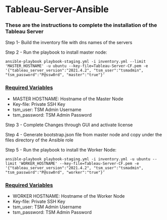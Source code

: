 # Tableau-Server-Ansible

### These are the instructions to complete the installation of the Tableau Server

Step 1- Build the inventory file with dns names of the servers 

Step 2 - Run the playbook to install master node:

```
ansible-playbook playbook-staging.yml -i inventory.yml --limit 'MASTER_HOSTNAME' -u ubuntu --key-file=Tableau-Server-CF.pem -e '{"tableau_server_version":"2021.4.2", "tsm_user":"tsmadmin", "tsm_password":"P@ssw0rd", "master":"true"}'
```

### <u>Required Variables</u>
- MASTER HOSTNAME: Hostname of the Master Node 
- Key-file: Private SSH Key
- tsm_user: TSM Admin Username
- tsm_password: TSM Admin Password  

Step 3 - Complete Changes through GUI and activate license

Step 4 - Generate bootstrap.json file from master node and copy under the files directory of the Ansible role

Step 5 - Run the playbook to install the Worker Node:

```
ansible-playbook playbook-staging.yml -i inventory.yml -u ubuntu --limit 'WORKER_HOSTNAME' --key-file=Tableau-Server-CF.pem -e '{"tableau_server_version":"2021.4.2", "tsm_user":"tsmadmin", "tsm_password":"P@ssw0rd", "worker":"true"}'
```

### <u>Required Variables</u>
- WORKER HOSTNAME: Hostname of the Worker Node 
- Key-file: Private SSH Key
- tsm_user: TSM Admin Username
- tsm_password: TSM Admin Password  
